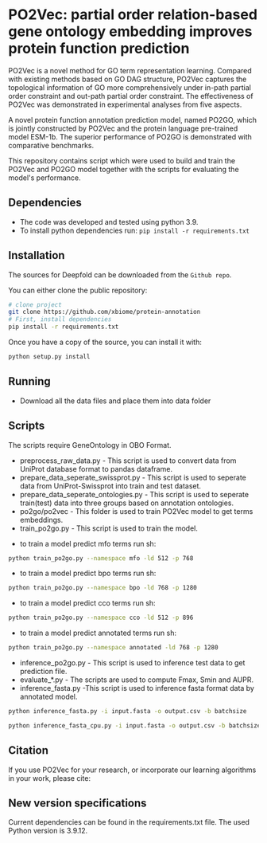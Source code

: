 # PO2Vec: partial order relation-based gene ontology embedding improves protein function prediction

PO2Vec is a novel method for GO term representation learning. Compared with existing methods based on GO DAG structure, PO2Vec captures the topological information of GO more comprehensively under in-path partial order constraint and out-path partial order constraint. The effectiveness of PO2Vec was demonstrated in experimental
analyses from five aspects.

A novel protein function annotation prediction model, named PO2GO, which is jointly constructed by PO2Vec and the
protein language pre-trained model ESM-1b. The superior performance of PO2GO is demonstrated with comparative benchmarks.

This repository contains script which were used to build and train the PO2Vec and PO2GO model together with the scripts for evaluating the model's performance.

## Dependencies
* The code was developed and tested using python 3.9.
* To install python dependencies run:
  `pip install -r requirements.txt`

## Installation
The sources for Deepfold can be downloaded from the `Github repo`.

You can either clone the public repository:

```bash
# clone project
git clone https://github.com/xbiome/protein-annotation
# First, install dependencies
pip install -r requirements.txt
```

Once you have a copy of the source, you can install it with:

```bash
python setup.py install
```

## Running
* Download all the data files and place them into data folder


## Scripts
The scripts require GeneOntology in OBO Format.
* preprocess_raw_data.py - This script is used to convert data from UniProt database format to pandas dataframe.
* prepare_data_seperate_swissprot.py - This script is used to seperate data from UniProt-Swissprot into train and test dataset.
* prepare_data_seperate_ontologies.py - This script is used to seperate train(test) data into three groups based on annotation ontologies.
* po2go/po2vec - This folder is used to train PO2Vec model to get terms embeddings.
* train_po2go.py - This script is used to train the model.
- to train a model predict mfo terms run sh: 
```bash
python train_po2go.py --namespace mfo -ld 512 -p 768
```
- to train a model predict bpo terms run sh:
```bash
python train_po2go.py --namespace bpo -ld 768 -p 1280
```
- to train a model predict cco terms run sh:
```bash
python train_po2go.py --namespace cco -ld 512 -p 896
```
- to train a model predict annotated terms run sh:
```bash
python train_po2go.py --namespace annotated -ld 768 -p 1280
```
* inference_po2go.py - This script is used to inference test data to get prediction file.
* evaluate_*.py - The scripts are used to compute Fmax, Smin and AUPR.
* inference_fasta.py -This script is used to inference fasta format data by annotated model.
```bash
python inference_fasta.py -i input.fasta -o output.csv -b batchsize
```
```bash
python inference_fasta_cpu.py -i input.fasta -o output.csv -b batchsize -T number_cpucore
```

## Citation

If you use PO2Vec for your research, or incorporate our learning algorithms in your work, please cite:



## New version specifications
Current dependencies can be found in the requirements.txt file.
The used Python version is 3.9.12.
